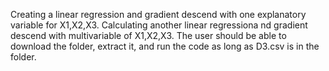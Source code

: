 Creating a linear regression and gradient descend with one explanatory variable for X1,X2,X3.
Calculating another linear regressiona nd gradient descend with multivariable of X1,X2,X3. 
The user should be able to download the folder, extract it, and run the code as long as D3.csv is in the folder. 
